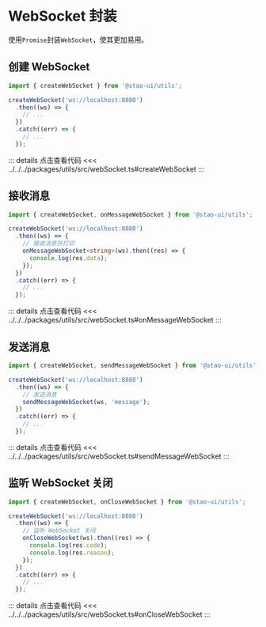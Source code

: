 # WebSocket 封装

使用`Promise`封装`WebSocket`，使其更加易用。

## 创建 WebSocket

```ts
import { createWebSocket } from '@stao-ui/utils';

createWebSocket('ws://localhost:8080')
  .then((ws) => {
    // ...
  })
  .catch((err) => {
    // ...
  });
```

::: details 点击查看代码
<<< ../../../packages/utils/src/webSocket.ts#createWebSocket
:::

## 接收消息

```ts
import { createWebSocket, onMessageWebSocket } from '@stao-ui/utils';

createWebSocket('ws://localhost:8080')
  .then((ws) => {
    // 接收消息并打印
    onMessageWebSocket<string>(ws).then((res) => {
      console.log(res.data);
    });
  })
  .catch((err) => {
    // ...
  });
```

::: details 点击查看代码
<<< ../../../packages/utils/src/webSocket.ts#onMessageWebSocket
:::

## 发送消息

```ts
import { createWebSocket, sendMessageWebSocket } from '@stao-ui/utils';

createWebSocket('ws://localhost:8080')
  .then((ws) => {
    // 发送消息
    sendMessageWebSocket(ws, 'message');
  })
  .catch((err) => {
    // ...
  });
```

::: details 点击查看代码
<<< ../../../packages/utils/src/webSocket.ts#sendMessageWebSocket
:::

## 监听 WebSocket 关闭

```ts
import { createWebSocket, onCloseWebSocket } from '@stao-ui/utils';

createWebSocket('ws://localhost:8080')
  .then((ws) => {
    // 监听 WebSocket 关闭
    onCloseWebSocket(ws).then((res) => {
      console.log(res.code);
      console.log(res.reason);
    });
  })
  .catch((err) => {
    // ...
  });
```
::: details 点击查看代码
<<< ../../../packages/utils/src/webSocket.ts#onCloseWebSocket
:::
